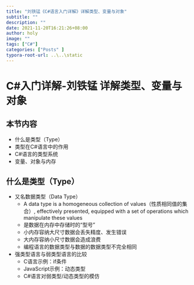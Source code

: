 ```yaml
---
title: "刘铁锰《C#语言入门详解》详解类型、变量与对象"
subtitle: ""
description: ""
date: 2021-11-20T16:21:26+08:00
author: holy
image: ""
tags: ["C#"]
categories: ["Posts" ]
typora-root-url: ..\..\static
---
```


# C#入门详解-刘铁锰  详解类型、变量与对象

## 本节内容

- 什么是类型（Type）
- 类型在C#语言中的作用
- C#语言的类型系统
- 变量、对象与内存

## 什么是类型（Type）

- 又名数据类型（Data Type）
  - A data type is a homogeneous collection of values（性质相同值的集合）, effectively presented, equipped with a set of operations which manipulate these values
  - 是数据在内存中存储时的“型号”
  - 小内存容纳大尺寸数据会丢失精度、发生错误
  - 大内存容纳小尺寸数据会造成浪费
  - 编程语言的数据类型与数据的数据类型不完全相同
- 强类型语言与弱类型语言的比较
  - C语言示例：if条件
  - JavaScript示例：动态类型
  - C#语言对弱类型/动态类型的模仿



 



